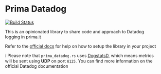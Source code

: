 # Prima Datadog

[![Build Status](https://drone-1.prima.it/api/badges/primait/prima_datadog.rs/status.svg)](https://drone-1.prima.it/primait/prima_datadog.rs)

This is an opinionated library to share code and approach to Datadog logging in prima.it

Refer to the [official docs](https://docs.rs/prima_datadog) for help on how to setup the library in your project

❕ Please note that `prima_datadog.rs` uses [DogstatsD](https://docs.datadoghq.com/developers/dogstatsd/), which means metrics will be sent using **UDP** on port `8125`. You can find more information on the official Datadog documentation

